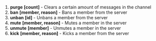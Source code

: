 1. **purge** __[count]__ - Clears a certain amount of messages in the channel
2. **ban** __[member, reason]__ - Bans a member from the server
3. **unban** __[id]__ - Unbans a member from the server
4. **mute** __[member, reason]__ - Mutes a member in the server
5. **unmute** __[member]__ - Unmutes a member in the server
6. **kick** __[member, reason]__ - Kicks a member from the server
